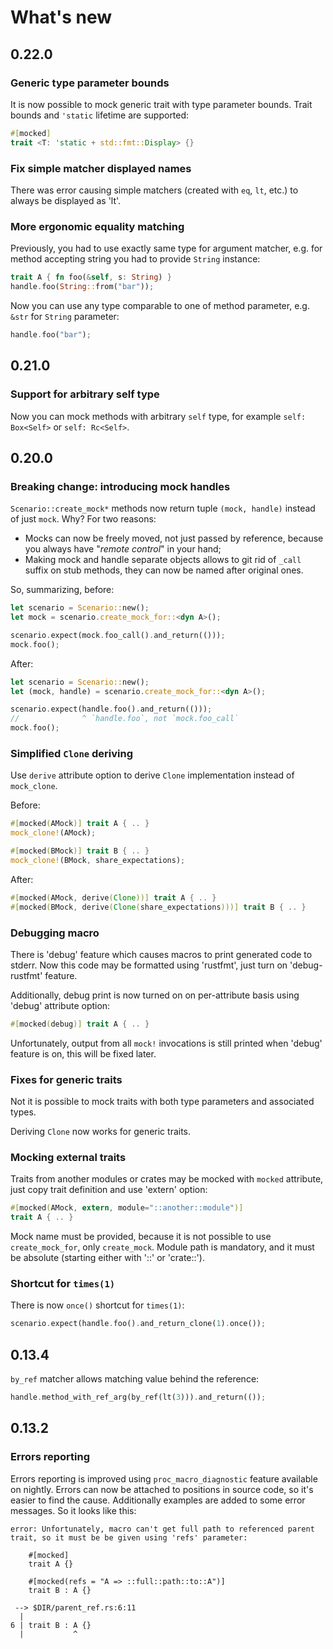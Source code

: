 # What's new

## 0.22.0

### Generic type parameter bounds

It is now possible to mock generic trait with type parameter bounds. Trait
bounds and `'static` lifetime are supported:

```rust
#[mocked]
trait <T: 'static + std::fmt::Display> {}
```

### Fix simple matcher displayed names

There was error causing simple matchers (created with `eq`, `lt`, etc.) to
always be displayed as 'lt'.

### More ergonomic equality matching

Previously, you had to use exactly same type for argument matcher, e.g. for
method accepting string you had to provide `String` instance:

```rust
trait A { fn foo(&self, s: String) }
handle.foo(String::from("bar"));
```

Now you can use any type comparable to one of method parameter, e.g. `&str`
for `String` parameter:

```rust
handle.foo("bar");
```

## 0.21.0

### Support for arbitrary self type

Now you can mock methods with arbitrary `self` type, for example
`self: Box<Self>` or `self: Rc<Self>`.

## 0.20.0

### **Breaking change**: introducing mock handles

`Scenario::create_mock*` methods now return tuple `(mock, handle)` instead of
just `mock`. Why? For two reasons:
 * Mocks can now be freely moved, not just passed by reference, because
   you always have "*remote control*" in your hand;
 * Making mock and handle separate objects allows to git rid of `_call` suffix
   on stub methods, they can now be named after original ones.

So, summarizing, before:

```rust
let scenario = Scenario::new();
let mock = scenario.create_mock_for::<dyn A>();

scenario.expect(mock.foo_call().and_return(()));
mock.foo();
```

After:

```rust
let scenario = Scenario::new();
let (mock, handle) = scenario.create_mock_for::<dyn A>();

scenario.expect(handle.foo().and_return(()));
//              ^ `handle.foo`, not `mock.foo_call`
mock.foo();
```

### Simplified `Clone` deriving

Use `derive` attribute option to derive `Clone` implementation instead of
`mock_clone`.

Before:

```rust
#[mocked(AMock)] trait A { .. }
mock_clone!(AMock);

#[mocked(BMock)] trait B { .. }
mock_clone!(BMock, share_expectations);
```

After:
```rust
#[mocked(AMock, derive(Clone))] trait A { .. }
#[mocked(BMock, derive(Clone(share_expectations)))] trait B { .. }
```

### Debugging macro

There is 'debug' feature which causes macros to print generated code to stderr.
Now this code may be formatted using 'rustfmt', just turn on 'debug-rustfmt'
feature.

Additionally, debug print is now turned on on per-attribute basis using 'debug'
attribute option:

```rust
#[mocked(debug)] trait A { .. }
```

Unfortunately, output from all `mock!` invocations is still printed when 'debug'
feature is on, this will be fixed later.

### Fixes for generic traits

Not it is possible to mock traits with both type parameters and associated types.

Deriving `Clone` now works for generic traits.

### Mocking external traits

Traits from another modules or crates may be mocked with `mocked` attribute,
just copy trait definition and use 'extern' option:

```rust
#[mocked(AMock, extern, module="::another::module")]
trait A { .. }
```

Mock name must be provided, because it is not possible to use `create_mock_for`,
only `create_mock`. Module path is mandatory, and it must be absolute (starting
either with '::' or 'crate::').

### Shortcut for `times(1)`

There is now `once()` shortcut for `times(1)`:

```rust
scenario.expect(handle.foo().and_return_clone(1).once());
```

## 0.13.4

`by_ref` matcher allows matching value behind the reference:

```rust
handle.method_with_ref_arg(by_ref(lt(3))).and_return(());
```

## 0.13.2

### Errors reporting

Errors reporting is improved using `proc_macro_diagnostic` feature available on
nightly. Errors can now be attached to positions in source code, so it's
easier to find the cause. Additionally examples are added to some error messages. So
it looks like this:
```
error: Unfortunately, macro can't get full path to referenced parent trait, so it must be be given using 'refs' parameter:

    #[mocked]
    trait A {}

    #[mocked(refs = "A => ::full::path::to::A")]
    trait B : A {}

 --> $DIR/parent_ref.rs:6:11
  |
6 | trait B : A {}
  |           ^
```
